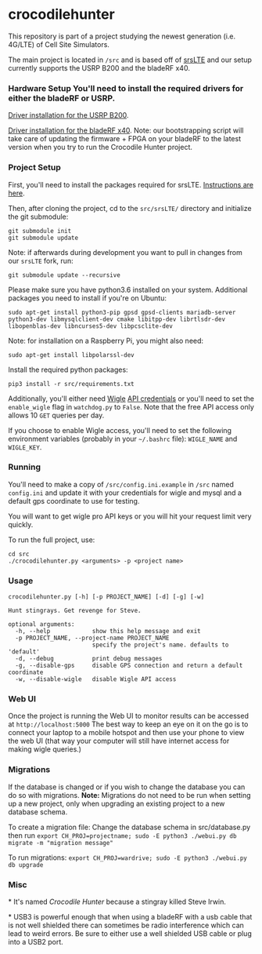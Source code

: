 # crocodilehunter

This repository is part of a project studying the newest generation (i.e. 4G/LTE) of Cell Site Simulators.

The main project is located in `/src` and is based off of [srsLTE](https://github.com/srsLTE/srsLTE) and our setup currently supports the USRP B200 and the bladeRF x40.

### Hardware Setup You'll need to install the required drivers for either the bladeRF or USRP.

[Driver installation for the USRP B200](https://files.ettus.com/manual/page_install.html#install_linux).

[Driver installation for the bladeRF x40](https://github.com/Nuand/bladeRF/wiki/Getting-Started%3A-Linux#Easy_installation_for_Ubuntu_The_bladeRF_PPA). Note: our bootstrapping script will take care of updating the firmware + FPGA on your bladeRF to the latest version when you try to run the Crocodile Hunter project.

### Project Setup

First, you'll need to install the packages required for srsLTE. [Instructions are here](https://github.com/srsLTE/srsLTE#build-instructions).

Then, after cloning the project, cd to the `src/srsLTE/` directory and initialize the git submodule:
```
git submodule init
git submodule update
```
Note: if afterwards during development you want to pull in changes from our `srsLTE` fork, run:
```
git submodule update --recursive
```

Please make sure you have python3.6 installed on your system. Additional packages you need to install if you're on Ubuntu:
```
sudo apt-get install python3-pip gpsd gpsd-clients mariadb-server python3-dev libmysqlclient-dev cmake libitpp-dev librtlsdr-dev libopenblas-dev libncurses5-dev libpcsclite-dev
```

Note: for installation on a Raspberry Pi, you might also need:
```
sudo apt-get install libpolarssl-dev
```

Install the required python packages:
```
pip3 install -r src/requirements.txt
```

Additionally, you'll either need [Wigle](https://wigle.net/) [API credentials](https://api.wigle.net/) or you'll need to set the `enable_wigle` flag in `watchdog.py` to `False`. Note that the free API access only allows 10 `GET` queries per day.

If you choose to enable Wigle access, you'll need to set the following environment variables (probably in your `~/.bashrc` file): `WIGLE_NAME` and `WIGLE_KEY`.

### Running
You'll need to make a copy of `/src/config.ini.example` in `/src` named `config.ini` and update it with your credentials for wigle and mysql and a default gps coordinate to use for testing.  

You will want to get wigle pro API keys or you will hit your request limit very quickly.


To run the full project, use:

```
cd src
./crocodilehunter.py <arguments> -p <project name>
```

### Usage
```
crocodilehunter.py [-h] [-p PROJECT_NAME] [-d] [-g] [-w]

Hunt stingrays. Get revenge for Steve.

optional arguments:
  -h, --help            show this help message and exit
  -p PROJECT_NAME, --project-name PROJECT_NAME
                        specify the project's name. defaults to 'default'
  -d, --debug           print debug messages
  -g, --disable-gps     disable GPS connection and return a default coordinate
  -w, --disable-wigle   disable Wigle API access
```

### Web UI
Once the project is running the Web UI to monitor results can be accessed at `http://localhost:5000`
The best way to keep an eye on it on the go is to connect your laptop to a mobile hotspot and then use your phone to view the web UI (that way your computer will still have internet access for making wigle queries.)

### Migrations
If the database is changed or if you wish to change the database you can do so with migrations. **Note:** Migrations do not need to be run when setting up a new project, only when upgrading an existing project to a new database schema. 

To create a migration file:
Change the database schema in src/database.py then run
`export CH_PROJ=projectname; sudo -E python3 ./webui.py db migrate -m "migration message"`

To run migrations:
`export CH_PROJ=wardrive; sudo -E python3 ./webui.py db upgrade`

### Misc

\* It's named *Crocodile Hunter* because a stingray killed Steve Irwin.

\* USB3 is powerful enough that when using a bladeRF with a usb cable that is not well shielded there can sometimes be radio interference which can lead to weird errors. Be sure to either use a well shielded USB cable or plug into a USB2 port.
